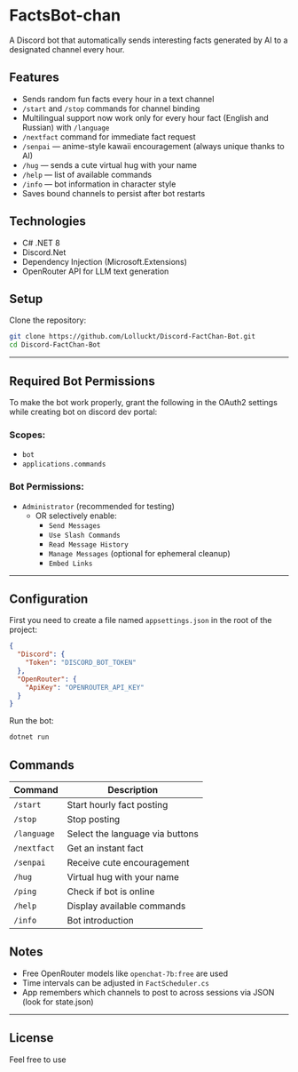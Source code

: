 # FactsBot-chan

A Discord bot that automatically sends interesting facts generated by AI to a designated channel every hour.

## Features

- Sends random fun facts every hour in a text channel
- `/start` and `/stop` commands for channel binding
- Multilingual support now work only for every hour fact (English and Russian) with `/language`
- `/nextfact` command for immediate fact request
- `/senpai` — anime-style kawaii encouragement (always unique thanks to AI)
- `/hug` — sends a cute virtual hug with your name
- `/help` — list of available commands
- `/info` — bot information in character style
- Saves bound channels to persist after bot restarts

## Technologies

- C# .NET 8
- Discord.Net
- Dependency Injection (Microsoft.Extensions)
- OpenRouter API for LLM text generation

## Setup

Clone the repository:
   ```bash
   git clone https://github.com/Lolluckt/Discord-FactChan-Bot.git
   cd Discord-FactChan-Bot
   ```
---

## Required Bot Permissions

To make the bot work properly, grant the following in the OAuth2 settings while creating bot on discord dev portal:

### Scopes:
- `bot`
- `applications.commands`

### Bot Permissions:
- `Administrator` (recommended for testing)
  - OR selectively enable:
    - `Send Messages`
    - `Use Slash Commands`
    - `Read Message History`
    - `Manage Messages` (optional for ephemeral cleanup)
    - `Embed Links`

---
   
## Configuration

First you need to create a file named `appsettings.json` in the root of the project:

```json
{
  "Discord": {
    "Token": "DISCORD_BOT_TOKEN"
  },
  "OpenRouter": {
    "ApiKey": "OPENROUTER_API_KEY"
  }
}
```
Run the bot:
   ```bash
   dotnet run
   ```

## Commands

| Command      | Description |
|--------------|-------------|
| `/start`     | Start hourly fact posting |
| `/stop`      | Stop posting |
| `/language`  | Select the language via buttons |
| `/nextfact`  | Get an instant fact |
| `/senpai`    | Receive cute encouragement |
| `/hug`       | Virtual hug with your name |
| `/ping`      | Check if bot is online |
| `/help`      | Display available commands |
| `/info`      | Bot introduction |

## Notes

- Free OpenRouter models like `openchat-7b:free` are used
- Time intervals can be adjusted in `FactScheduler.cs`
- App remembers which channels to post to across sessions via JSON (look for state.json)

---

## License

Feel free to use
